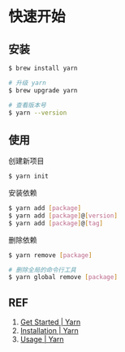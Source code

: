 # 快速开始

## 安装

```sh
$ brew install yarn

# 升级 yarn
$ brew upgrade yarn

# 查看版本号
$ yarn --version
```

## 使用

创建新项目

```sh
$ yarn init
```

安装依赖

```sh
$ yarn add [package]
$ yarn add [package]@[version]
$ yarn add [package]@[tag]
```

删除依赖

```sh
$ yarn remove [package]

# 删除全局的命令行工具
$ yarn global remove [package]
```

## REF

1. [Get Started | Yarn](https://yarnpkg.com/en/docs/getting-started)
1. [Installation | Yarn](https://yarnpkg.com/en/docs/install#mac-stable)
1. [Usage | Yarn](https://yarnpkg.com/en/docs/usage)